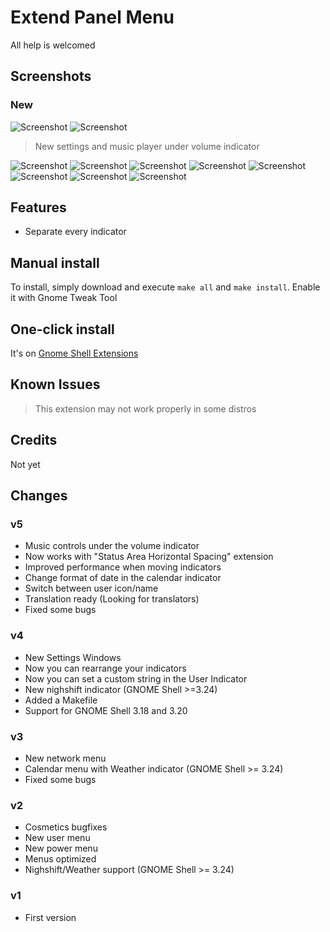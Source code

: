 # Extend Panel Menu

All help is welcomed

## Screenshots
### New
![Screenshot](https://raw.githubusercontent.com/julio641742/extend-panel-menu/master/screenshots/settings-5.png)
![Screenshot](https://raw.githubusercontent.com/julio641742/extend-panel-menu/master/screenshots/extend-panel-volume-5.png)

> New settings and music player under volume indicator

![Screenshot](https://raw.githubusercontent.com/julio641742/extend-panel-menu/master/screenshots/extend-panel-nightlight-4.png)
![Screenshot](https://raw.githubusercontent.com/julio641742/extend-panel-menu/master/screenshots/extend-panel-4.png)
![Screenshot](https://raw.githubusercontent.com/julio641742/extend-panel-menu/master/screenshots/extend-panel-shell-theme-4.png)
![Screenshot](https://raw.githubusercontent.com/julio641742/extend-panel-menu/master/screenshots/extend-panel-network-4.png)
![Screenshot](https://raw.githubusercontent.com/julio641742/extend-panel-menu/master/screenshots/extend-panel-power-4.png)
![Screenshot](https://raw.githubusercontent.com/julio641742/extend-panel-menu/master/screenshots/extend-panel-calendar-4.png)
![Screenshot](https://raw.githubusercontent.com/julio641742/extend-panel-menu/master/screenshots/extend-panel-notifications-4.png)
![Screenshot](https://raw.githubusercontent.com/julio641742/extend-panel-menu/master/screenshots/extend-panel-user-4.png)


## Features
- Separate every indicator

## Manual install
To install, simply download and execute `make all` and  `make install`. Enable it with Gnome Tweak Tool

## One-click install
It's on [Gnome Shell Extensions](https://extensions.gnome.org/extension/1201/extend-panel-menu/)


## Known Issues
> This extension may not work properly in some distros

## Credits
Not yet

## Changes

### v5
- Music controls under the volume indicator
- Now works with "Status Area Horizontal Spacing" extension
- Improved performance when moving indicators
- Change format of date in the calendar indicator
- Switch between user icon/name
- Translation ready (Looking for translators)
- Fixed some bugs

### v4
- New Settings Windows
- Now you can rearrange your indicators
- Now you can set a custom string in the User Indicator
- New nighshift indicator (GNOME Shell >=3.24)
- Added a Makefile
- Support for GNOME Shell 3.18 and 3.20

### v3
- New network menu
- Calendar menu with Weather indicator (GNOME Shell >= 3.24)
- Fixed some bugs

### v2
- Cosmetics bugfixes
- New user menu
- New power menu
- Menus optimized
- Nighshift/Weather support (GNOME Shell >= 3.24)

### v1
- First version
